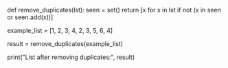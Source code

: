 def remove_duplicates(lst):
    seen = set()
    return [x for x in lst if not (x in seen or seen.add(x))]

example_list = [1, 2, 3, 4, 2, 3, 5, 6, 4]

result = remove_duplicates(example_list)

print("List after removing duplicates:", result)
